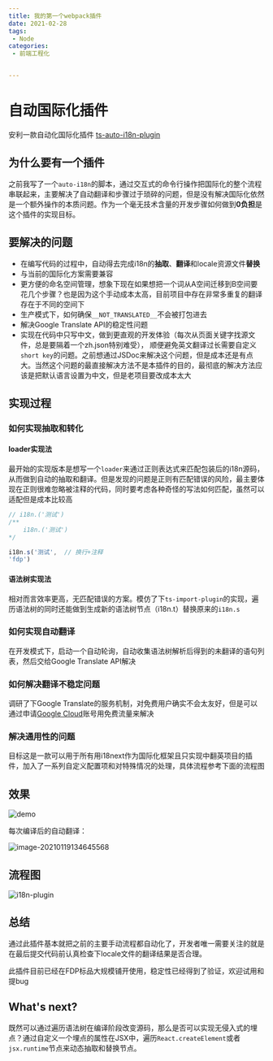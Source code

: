```yaml
---
title: 我的第一个webpack插件
date: 2021-02-28
tags:
 - Node
categories:
 - 前端工程化


---
```


# 自动国际化插件

安利一款自动化国际化插件 [ts-auto-i18n-plugin](https://www.npmjs.com/package/ts-auto-i18n-plugin)

## 为什么要有一个插件

之前我写了一个`auto-i18n`的脚本，通过交互式的命令行操作把国际化的整个流程串联起来，主要解决了自动翻译和步骤过于琐碎的问题，但是没有解决国际化依然是一个额外操作的本质问题。作为一个毫无技术含量的开发步骤如何做到**0负担**是这个插件的实现目标。

## 要解决的问题

- 在编写代码的过程中，自动得去完成i18n的**抽取**、**翻译**和locale资源文件**替换**
- 与当前的国际化方案需要兼容
- 更方便的命名空间管理，想象下现在如果想把一个词从A空间迁移到B空间要花几个步骤？也是因为这个手动成本太高，目前项目中存在非常多重复的翻译存在于不同的空间下
- 生产模式下，如何确保`__NOT_TRANSLATED__`不会被打包进去
- 解决Google Translate API的稳定性问题
- 实现在代码中只写中文，做到更直观的开发体验（每次从页面关键字找源文件，总是要隔着一个zh.json特别难受）， 顺便避免英文翻译过长需要自定义`short key`的问题。之前想通过JSDoc来解决这个问题，但是成本还是有点大。当然这个问题的最直接解决方法不是本插件的目的，最彻底的解决方法应该是把默认语言设置为中文，但是老项目要改成本太大



## 实现过程

### 如何实现抽取和转化

#### loader实现法

最开始的实现版本是想写一个`loader`来通过正则表达式来匹配包装后的i18n源码，从而做到自动的抽取和翻译。但是发现的问题是正则有匹配错误的风险，最主要体现在正则很难忽略被注释的代码，同时要考虑各种奇怪的写法如何匹配，虽然可以适配但是成本比较高

```javascript
// i18n.('测试')
/** 
	i18n.('测试') 
*/

i18n.s('测试',  // 换行+注释
'fdp')
```

#### 语法树实现法

相对而言效率更高，无匹配错误的方案。模仿了下`ts-import-plugin`的实现，遍历语法树的同时还能做到生成新的语法树节点（i18n.t）替换原来的`i18n.s`

### 如何实现自动翻译

在开发模式下，启动一个自动轮询，自动收集语法树解析后得到的未翻译的语句列表，然后交给Google Translate API解决

### 如何解决翻译不稳定问题

调研了下Google Translate的服务机制，对免费用户确实不会太友好，但是可以通过申请[Google Cloud](https://cloud.google.com/translate/docs/)账号用免费流量来解决

### 解决通用性的问题

目标这是一款可以用于所有用i18next作为国际化框架且只实现中翻英项目的插件，加入了一系列自定义配置项和对特殊情况的处理，具体流程参考下面的流程图

## 效果

![demo](https://kuimo-markdown-pic.oss-cn-hangzhou.aliyuncs.com/demo.gif)

每次编译后的自动翻译：

![image-20210119134645568](https://kuimo-markdown-pic.oss-cn-hangzhou.aliyuncs.com/image-20210119134645568.png)

## 流程图

![i18n-plugin](https://kuimo-markdown-pic.oss-cn-hangzhou.aliyuncs.com/i18n-plugin.png)



## 总结

通过此插件基本就把之前的主要手动流程都自动化了，开发者唯一需要关注的就是在最后提交代码前认真检查下locale文件的翻译结果是否合理。

此插件目前已经在FDP标品大规模铺开使用，稳定性已经得到了验证，欢迎试用和提bug

## What's next?

既然可以通过遍历语法树在编译阶段改变源码，那么是否可以实现无侵入式的埋点？通过自定义一个埋点的属性在JSX中，遍历`React.createElement`或者`jsx.runtime`节点来动态抽取和替换节点。